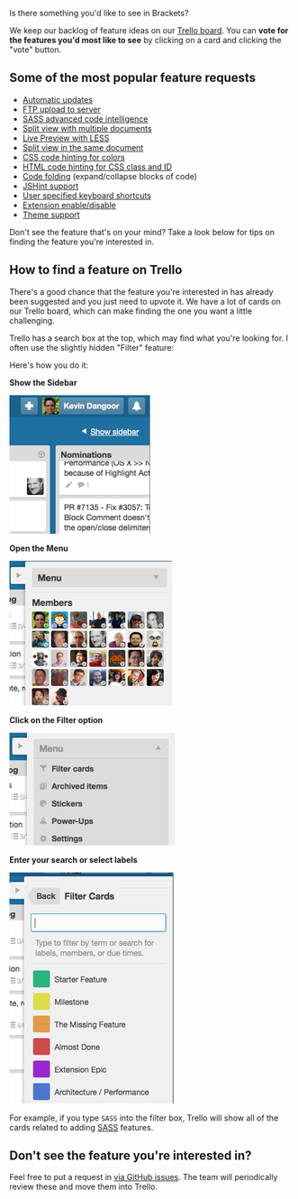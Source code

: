Is there something you'd like to see in Brackets?

We keep our backlog of feature ideas on our [Trello board](https://trello.com/b/LCDud1Nd/brackets). You can **vote for the features you'd most like to see** by clicking on a card and clicking the "vote" button.

## Some of the most popular feature requests

* [Automatic updates](https://trello.com/c/dCplDYlN/578-auto-update-mechanism-shell)
* [FTP upload to server](https://trello.com/c/anjphhsw/610-ftp-upload-to-server)
* [SASS advanced code intelligence](https://trello.com/c/8L4F4HAl/354-sass-advanced-code-intelligence)
* [Split view with multiple documents](https://trello.com/c/8YAFyAZD/500-4m-1s-split-view-multiple-documents)
* [Live Preview with LESS](https://trello.com/c/WkKpIVvd/468-5-live-development-less-support)
* [Split view in the same document](https://trello.com/c/GezHZcCx/390-m-split-view-same-document)
* [CSS code hinting for colors](https://trello.com/c/YEd0m9Il/755-3-css-code-hinting-colors)
* [HTML code hinting for CSS class and ID](https://trello.com/c/doY5Dbpb/529-3-html-code-hinting-css-class-and-id)
* [Code folding](https://trello.com/c/JXiiVluW/278-41-code-folding-collapse-expand-blocks-5) (expand/collapse blocks of code)
* [JSHint support](https://trello.com/c/SQhvGHri/498-3-jshint-support)
* [User specified keyboard shortcuts](https://trello.com/c/3mZwu1DE/352-2-user-specified-keyboard-shortcuts-for-commands-in-json)
* [Extension enable/disable](https://trello.com/c/DtVjozXu/865-2-extension-enable-disable)
* [Theme support](https://trello.com/c/y5ed9WKY/460-3-theme-support)

Don't see the feature that's on your mind? Take a look below for tips on finding the feature you're interested in.

## How to find a feature on Trello

There's a good chance that the feature you're interested in has already been suggested and you just need to upvote it. We have a lot of cards on our Trello board, which can make finding the one you want a little challenging.

Trello has a search box at the top, which may find what you're looking for. I often use the slightly hidden "Filter" feature:

Here's how you do it:

**Show the Sidebar**

![](images/Show_Sidebar.png)

**Open the Menu**

![](images/Pull_Down_Menu.png)

**Click on the Filter option**

![](images/Trello_Menu.png)

**Enter your search or select labels**

![](images/Filter_Cards.png)

For example, if you type `SASS` into the filter box, Trello will show all of the cards related to adding [SASS](http://sass-lang.com/) features.


## Don't see the feature you're interested in?

Feel free to put a request in [via GitHub issues](https://github.com/adobe/brackets/issues/new). The team will periodically review these and move them into Trello.